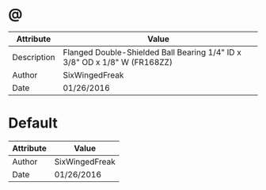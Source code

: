 # @
| Attribute | Value |
| ---  | ---     |
| Description | Flanged Double-Shielded Ball Bearing 1/4&quot; ID x 3/8&quot; OD x 1/8&quot; W (FR168ZZ) |
| Author | SixWingedFreak |
| Date | 01/26/2016 |
# Default
| Attribute | Value |
| ---  | ---     |
| Author | SixWingedFreak |
| Date | 01/26/2016 |
